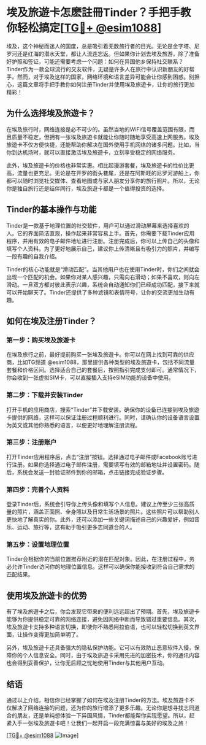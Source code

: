 # 埃及旅遊卡怎麽註冊Tinder？手把手教你轻松搞定[[TG💪+ @esim1088](https://t.me/s/esim1088)]

埃及，这个神秘而迷人的国度，总是吸引着无数旅行者的目光。无论是金字塔、尼罗河还是红海的潜水天堂，都让人流连忘返。但如果你计划去埃及旅游，除了准备好护照和签证，可能还需要考虑一个问题：如何在异国他乡保持社交联系？Tinder作为一款全球流行的交友软件，无疑是许多人在旅行中认识新朋友的好帮手。然而，对于埃及这样的国家，网络环境和语言差异可能会让你感到困惑。别担心，这篇文章将手把手教你如何注册Tinder并使用埃及旅遊卡，让你的旅行更加精彩！

## 为什么选择埃及旅遊卡？

在埃及旅行时，网络连接是必不可少的。虽然当地的WiFi信号覆盖范围有限，而且质量不稳定，但拥有一张埃及旅遊卡就能让你随时随地享受高速上网服务。埃及旅遊卡不仅方便快捷，还能帮助你解决在国外使用手机网络的诸多问题。比如，当你到达机场时，就可以直接激活埃及旅遊卡，立刻享受稳定的网络服务。

此外，埃及旅遊卡的价格也非常实惠。相比起漫游套餐，埃及旅遊卡的性价比更高，流量也更充足。无论是在开罗的街头巷尾，还是在阿斯旺的尼罗河游船上，你都可以随时浏览社交媒体、查看地图或与家人朋友分享你的旅行照片。所以，无论你是独自旅行还是结伴同行，埃及旅遊卡都是一个值得投资的选择。

## Tinder的基本操作与功能

Tinder是一款基于地理位置的社交软件，用户可以通过滑动屏幕来选择喜欢的人。它的界面简洁直观，操作起来非常容易上手。首先，你需要下载Tinder应用程序，并用有效的电子邮件地址进行注册。注册完成后，你可以上传自己的头像和填写个人资料。为了更好地展示自己，建议你上传清晰且有吸引力的照片，并编写一段有趣的自我介绍。

Tinder的核心功能就是“滑动匹配”。当其他用户也在使用Tinder时，你们之间就会出现一个匹配的机会。如果你对某人感兴趣，只需向右滑动；如果不喜欢，则向左滑动。一旦双方都对彼此表示兴趣，系统会自动通知你们已经成功匹配，接下来就可以开始聊天了。Tinder还提供了多种滤镜和表情符号，让你的交流更加生动有趣。

## 如何在埃及注册Tinder？

### 第一步：购买埃及旅遊卡

在埃及旅行之前，最好提前购买一张埃及旅遊卡。你可以在网上找到可靠的供应商，比如TG频道 @esim1088，那里提供各种类型的埃及旅遊卡，包括不同流量套餐和价格区间。选择适合自己的套餐后，按照指引完成支付即可。通常情况下，你会收到一张虚拟SIM卡，可以直接插入支持eSIM功能的设备中使用。

### 第二步：下载并安装Tinder

打开手机的应用商店，搜索“Tinder”并下载安装。确保你的设备已连接到埃及旅遊卡提供的网络，这样可以保证注册过程顺利进行。同时，请确认你的设备语言设置为英文或其他你熟悉的语言，以便更好地理解注册流程。

### 第三步：注册账户

打开Tinder应用程序后，点击“注册”按钮。选择通过电子邮件或Facebook账号进行注册。如果你选择通过电子邮件注册，需要填写有效的邮箱地址并设置密码。随后，系统会发送一封验证邮件到你的邮箱，点击链接完成验证步骤。

### 第四步：完善个人资料

登录Tinder后，系统会引导你上传头像和填写个人信息。建议上传至少三张高质量的照片，涵盖正面照、全身照以及日常生活场景的照片。这些照片可以帮助别人更快地了解真实的你。此外，还可以添加一些关键词描述自己的兴趣爱好，例如音乐、运动、旅行等，这有助于吸引更多志同道合的人。

### 第五步：设置地理位置

Tinder会根据你的当前位置推荐附近的潜在匹配对象。因此，在注册过程中，务必允许Tinder访问你的地理位置信息。这样可以确保你能接收到符合自己需求的匹配结果。

## 使用埃及旅遊卡的优势

有了埃及旅遊卡之后，你会发现它带来的便利远远超出了预期。首先，埃及旅遊卡能够为你提供稳定可靠的网络连接，避免因网络中断而导致错过重要信息。其次，埃及旅遊卡支持多种语言切换，即使你不熟悉阿拉伯语，也可以轻松切换到英文界面，让操作变得更加简单明了。

另外，埃及旅遊卡还具备强大的隐私保护功能。它可以有效防止恶意软件入侵，保障你的个人信息安全。同时，由于埃及旅遊卡采用先进的加密技术，你的通讯内容也会得到妥善保护，让你无后顾之忧地使用Tinder与其他用户互动。

## 结语

通过以上介绍，相信你已经掌握了如何在埃及注册Tinder的方法。埃及旅遊卡不仅解决了网络连接的问题，还为你的旅行增添了更多乐趣。无论你是想寻找志同道合的朋友，还是单纯想体验一下异国风情，Tinder都能帮你实现愿望。所以，赶紧入手一张埃及旅遊卡吧！让我们一起开启一段充满惊喜与美好的埃及之旅！

[[TG💪+ @esim1088](https://t.me/s/esim1088) ![Image](https://i.postimg.cc/4NQfJmqS/Snipaste-2025-05-13-00-14-12.png)]